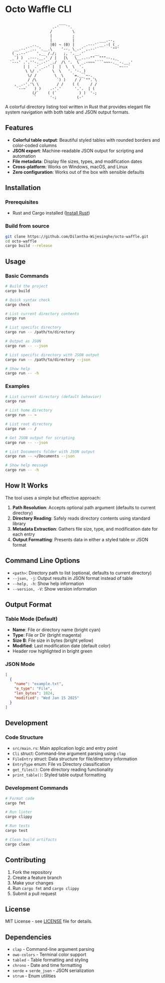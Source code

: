 # Octo Waffle CLI

```
                        ___
                     .-'   `'.
                    /         \
                    |         ;
                    |         |           ___.--,
           _.._     |0) ~ (0) |    _.---'`__.-( (_.
    __.--'`_.. '.__.\    '--. \_.-' ,.--'`     `""`
   ( ,.--'`   ',__ /./;   ;, '.__.'`    __
   _`) )  .---.__.' / |   |\   \__..--""  """--.,_
  `---' .'.''-._.-'`_./  /\ '.  \ _.-~~~````~~~-._`-.__.'
        | |  .' _.-' |  |  \  \  '.               `~---`
         \ \/ .'     \  \   '. '-._)
          \/ /        \  \    `=.__`~-.
          / /\         `) )    / / `"".`\
    , _.-'.'\ \        / /    ( (     / /
     `--~`   ) )    .-'.'      '.'.  | (
            (/`    ( (`          ) )  '-;
             `      '-;         (-'
```


A colorful directory listing tool written in Rust that provides elegant file system navigation with both table and JSON output formats.

## Features

- **Colorful table output**: Beautiful styled tables with rounded borders and color-coded columns
- **JSON export**: Machine-readable JSON output for scripting and automation
- **File metadata**: Display file sizes, types, and modification dates
- **Cross-platform**: Works on Windows, macOS, and Linux
- **Zero configuration**: Works out of the box with sensible defaults

## Installation

### Prerequisites
- Rust and Cargo installed ([Install Rust](https://rustup.rs/))

### Build from source
```bash
git clone https://github.com/Dilantha-Wijesinghe/octo-waffle.git
cd octo-waffle
cargo build --release
```

## Usage

### Basic Commands

```bash
# Build the project
cargo build

# Quick syntax check
cargo check

# List current directory contents
cargo run

# List specific directory
cargo run -- /path/to/directory

# Output as JSON
cargo run -- --json

# List specific directory with JSON output
cargo run -- /path/to/directory --json

# Show help
cargo run -- -h
```

### Examples

```bash
# List current directory (default behavior)
cargo run

# List home directory
cargo run -- ~

# List root directory
cargo run -- /

# Get JSON output for scripting
cargo run -- --json

# List Documents folder with JSON output
cargo run -- ~/Documents --json

# Show help message
cargo run -- -h
```

## How It Works

The tool uses a simple but effective approach:

1. **Path Resolution**: Accepts optional path argument (defaults to current directory)
2. **Directory Reading**: Safely reads directory contents using standard library
3. **Metadata Extraction**: Gathers file size, type, and modification date for each entry
4. **Output Formatting**: Presents data in either a styled table or JSON format

## Command Line Options

- `<path>`: Directory path to list (optional, defaults to current directory)
- `--json, -j`: Output results in JSON format instead of table
- `--help, -h`: Show help information
- `--version, -V`: Show version information

## Output Format

### Table Mode (Default)
- **Name**: File or directory name (bright cyan)
- **Type**: File or Dir (bright magenta)
- **Size B**: File size in bytes (bright yellow)
- **Modified**: Last modification date (default color)
- Header row highlighted in bright green

### JSON Mode
```json
[
  {
    "name": "example.txt",
    "e_type": "File",
    "len_bytes": 1024,
    "modified": "Wed Jan 15 2025"
  }
]
```

## Development

### Code Structure

- `src/main.rs`: Main application logic and entry point
- `Cli` struct: Command-line argument parsing using `clap`
- `FileEntry` struct: Data structure for file/directory information
- `EntryType` enum: File vs Directory classification
- `get_files()`: Core directory reading functionality
- `print_table()`: Styled table output formatting

### Development Commands

```bash
# Format code
cargo fmt

# Run linter
cargo clippy

# Run tests
cargo test

# Clean build artifacts
cargo clean
```

## Contributing

1. Fork the repository
2. Create a feature branch
3. Make your changes
4. Run `cargo fmt` and `cargo clippy`
5. Submit a pull request

## License

MIT License - see [LICENSE](LICENSE) file for details.

## Dependencies

- `clap` - Command-line argument parsing
- `owo-colors` - Terminal color support
- `tabled` - Table formatting and styling
- `chrono` - Date and time formatting
- `serde` + `serde_json` - JSON serialization
- `strum` - Enum utilities
